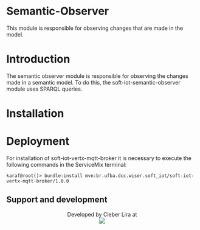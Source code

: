 # Semantic-Observer
This module is responsible for observing changes that are made in the model.

# Introduction
The semantic observer module is responsible for observing the changes made in a semantic model. To do this, the soft-iot-semantic-observer module uses SPARQL queries.


# Installation



# Deployment
For installation of soft-iot-vertx-mqtt-broker it is necessary to execute the following commands in the ServiceMix terminal:

```
karaf@root()> bundle:install mvn:br.ufba.dcc.wiser.soft_iot/soft-iot-vertx-mqtt-broker/1.0.0
```
## Support and development

<p align="center">
	Developed by Cleber Lira at </br>
  <img src="https://wiki.dcc.ufba.br/pub/SmartUFBA/ProjectLogo/wiserufbalogo.jpg"/>
</p>

